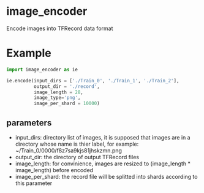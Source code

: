 # image_encoder
Encode images into TFRecord data format

# Example

```python
import image_encoder as ie

ie.encode(input_dirs = ['./Train_0', './Train_1', './Train_2'], 
          output_dir = './record', 
          image_length = 28, 
          image_type='png', 
          image_per_shard = 10000)

```

## parameters

- input_dirs: directory list of images, it is supposed that images are in a directory whose name is thier label, for example: ~/Train_0/0000/f8z7sa9kjs81jhskzmn.png
- output_dir: the directory of output TFRecord files
- image_length: for convinience, images are resized to (image_length * image_length) before encoded
- image_per_shard: the record file will be splitted into shards according to this parameter
